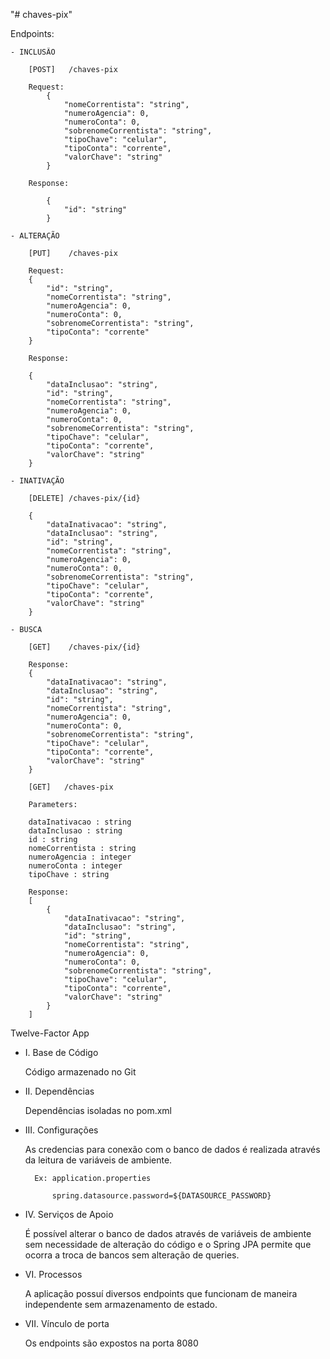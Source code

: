 "# chaves-pix" 

Endpoints:

    - INCLUSÃO
    
        [POST]   /chaves-pix

        Request:
            {
                "nomeCorrentista": "string",
                "numeroAgencia": 0,
                "numeroConta": 0,
                "sobrenomeCorrentista": "string",
                "tipoChave": "celular",
                "tipoConta": "corrente",
                "valorChave": "string"
            }

        Response:

            {
                "id": "string"
            }

    - ALTERAÇÃO
    
        [PUT]    /chaves-pix

        Request:
        {
            "id": "string",
            "nomeCorrentista": "string",
            "numeroAgencia": 0,
            "numeroConta": 0,
            "sobrenomeCorrentista": "string",
            "tipoConta": "corrente"
        }

        Response:

        {
            "dataInclusao": "string",
            "id": "string",
            "nomeCorrentista": "string",
            "numeroAgencia": 0,
            "numeroConta": 0,
            "sobrenomeCorrentista": "string",
            "tipoChave": "celular",
            "tipoConta": "corrente",
            "valorChave": "string"
        }

    - INATIVAÇÃO
    
        [DELETE] /chaves-pix/{id}

        {
            "dataInativacao": "string",
            "dataInclusao": "string",
            "id": "string",
            "nomeCorrentista": "string",
            "numeroAgencia": 0,
            "numeroConta": 0,
            "sobrenomeCorrentista": "string",
            "tipoChave": "celular",
            "tipoConta": "corrente",
            "valorChave": "string"
        }
    
    - BUSCA
    
        [GET]    /chaves-pix/{id}

        Response:
        {
            "dataInativacao": "string",
            "dataInclusao": "string",
            "id": "string",
            "nomeCorrentista": "string",
            "numeroAgencia": 0,
            "numeroConta": 0,
            "sobrenomeCorrentista": "string",
            "tipoChave": "celular",
            "tipoConta": "corrente",
            "valorChave": "string"
        }

        [GET]   /chaves-pix

        Parameters:

        dataInativacao : string
        dataInclusao : string	
        id : string
        nomeCorrentista : string
        numeroAgencia : integer	
        numeroConta : integer	
        tipoChave : string

        Response:
        [
            {
                "dataInativacao": "string",
                "dataInclusao": "string",
                "id": "string",
                "nomeCorrentista": "string",
                "numeroAgencia": 0,
                "numeroConta": 0,
                "sobrenomeCorrentista": "string",
                "tipoChave": "celular",
                "tipoConta": "corrente",
                "valorChave": "string"
            }
        ]


Twelve-Factor App

- I. Base de Código

    Código armazenado no Git

- II. Dependências

    Dependências isoladas no pom.xml

- III. Configurações

    As credencias para conexão com o banco de dados é realizada através da leitura de variáveis de ambiente.

        Ex: application.properties

            spring.datasource.password=${DATASOURCE_PASSWORD}

- IV. Serviços de Apoio

    É possível alterar o banco de dados através de variáveis de ambiente sem necessidade de alteração do código e o Spring JPA permite que ocorra a troca de bancos sem alteração de queries. 

- VI. Processos

    A aplicação possuí diversos endpoints que funcionam de maneira independente sem armazenamento de estado.

- VII. Vínculo de porta

    Os endpoints são expostos na porta 8080



